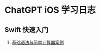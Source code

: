 # ChatGPT iOS 学习日志

## Swift 快速入门

1. [基础语法与简单计算器案例](swift-quick-start-part1-basic-syntax-calculator.md)
